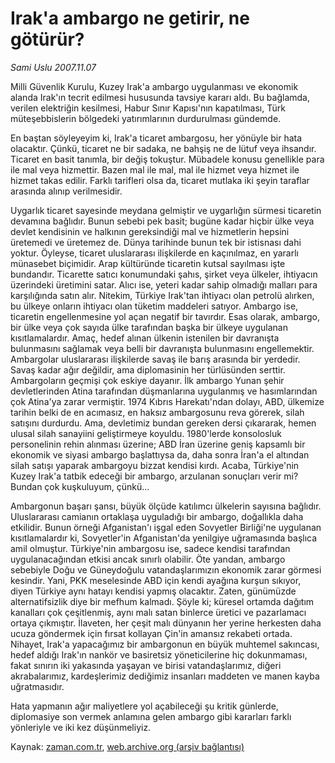 # Irak'a ambargo ne getirir, ne götürür?

*Sami Uslu 2007.11.07*

<tr><td class="metin" colspan="2" style="padding-top: 20px; padding-left: 5px; padding-right: 10px;">Milli Güvenlik Kurulu, Kuzey Irak'a ambargo uygulanması ve ekonomik alanda Irak'ın tecrit edilmesi hususunda tavsiye kararı aldı. Bu bağlamda, verilen elektriğin kesilmesi, Habur Sınır Kapısı'nın kapatılması, Türk müteşebbislerin bölgedeki yatırımlarının durdurulması gündemde.</td></tr><tr><td class="metin" colspan="2" style="padding-top: 20px; padding-left: 5px; padding-right: 10px;"><p>En baştan söyleyeyim ki, Irak'a ticaret ambargosu, her yönüyle bir hata olacaktır. Çünkü, ticaret ne bir sadaka, ne bahşiş ne de lütuf veya ihsandır. Ticaret en basit tanımla, bir değiş tokuştur. Mübadele konusu genellikle para ile mal veya hizmettir. Bazen mal ile mal, mal ile hizmet veya hizmet ile hizmet takas edilir. Farklı tarifleri olsa da, ticaret mutlaka iki şeyin taraflar arasında alınıp verilmesidir. 
<p> Uygarlık ticaret sayesinde meydana gelmiştir ve uygarlığın sürmesi ticaretin devamına bağlıdır. Bunun sebebi pek basit; bugüne kadar hiçbir ülke veya devlet kendisinin ve halkının gereksindiği mal ve hizmetlerin hepsini üretemedi ve üretemez de. Dünya tarihinde bunun tek bir istisnası dahi yoktur. Öyleyse, ticaret uluslararası ilişkilerde en kaçınılmaz, en yararlı münasebet biçimidir. Arap kültüründe ticaretin kutsal sayılması işte bundandır. Ticarette satıcı konumundaki şahıs, şirket veya ülkeler, ihtiyacın üzerindeki üretimini satar. Alıcı ise, yeteri kadar sahip olmadığı malları para karşılığında satın alır. Nitekim, Türkiye Irak'tan ihtiyacı olan petrolü alırken, bu ülkeye onların ihtiyacı olan tüketim maddeleri satıyor. Ambargo ise, ticaretin engellenmesine yol açan negatif bir tavırdır. Esas olarak, ambargo, bir ülke veya çok sayıda ülke tarafından başka bir ülkeye uygulanan kısıtlamalardır. Amaç, hedef alınan ülkenin istenilen bir davranışta bulunmasını sağlamak veya belli bir davranışta bulunmasını engellemektir. Ambargolar uluslararası ilişkilerde savaş ile barış arasında bir yerdedir. Savaş kadar ağır değildir, ama diplomasinin her türlüsünden serttir. Ambargoların geçmişi çok eskiye dayanır. İlk ambargo Yunan şehir devletlerinden Atina tarafından düşmanlarına uygulanmış ve hasımlarından çok Atina'ya zarar vermiştir. 1974 Kıbrıs Harekatı'ndan dolayı, ABD, ülkemize tarihin belki de en acımasız, en haksız ambargosunu reva görerek, silah satışını durdurdu. Ama, devletimiz bundan gereken dersi çıkararak, hemen ulusal silah sanayiini geliştirmeye koyuldu. 1980'lerde konsolosluk personelinin rehin alınması üzerine; ABD İran üzerine geniş kapsamlı bir ekonomik ve siyasi ambargo başlattıysa da, daha sonra İran'a el altından silah satışı yaparak ambargoyu bizzat kendisi kırdı. Acaba, Türkiye'nin Kuzey Irak'a tatbik edeceği bir ambargo, arzulanan sonuçları verir mi? Bundan çok kuşkuluyum, çünkü... 
<p> Ambargonun başarı şansı, büyük ölçüde katılımcı ülkelerin sayısına bağlıdır. Uluslararası camianın ortaklaşa uyguladığı bir ambargo, doğallıkla daha etkilidir. Bunun örneği Afganistan'ı işgal eden Sovyetler Birliği'ne uygulanan kısıtlamalardır ki, Sovyetler'in Afganistan'da yenilgiye uğramasında başlıca amil olmuştur. Türkiye'nin ambargosu ise, sadece kendisi tarafından uygulanacağından etkisi ancak sınırlı olabilir. Öte yandan, ambargo sebebiyle Doğu ve Güneydoğulu vatandaşlarımızın ekonomik zarar görmesi kesindir. Yani, PKK meselesinde ABD için kendi ayağına kurşun sıkıyor, diyen Türkiye aynı hatayı kendisi yapmış olacaktır. Zaten, günümüzde alternatifsizlik diye bir mefhum kalmadı. Şöyle ki; küresel ortamda dağıtım kanalları çok çeşitlenmiş, aynı malı satan binlerce üretici ve pazarlamacı ortaya çıkmıştır. İlaveten, her çeşit malı dünyanın her yerine herkesten daha ucuza göndermek için fırsat kollayan Çin'in amansız rekabeti ortada. Nihayet, Irak'a yapacağımız bir ambargonun en büyük muhtemel sakıncası, hedef aldığı Irak'ın nankör ve basiretsiz yöneticilerine hiç dokunmaması, fakat sınırın iki yakasında yaşayan ve birisi vatandaşlarımız, diğeri akrabalarımız, kardeşlerimiz dediğimiz insanları maddeten ve manen kayba uğratmasıdır. 
<p> Hata yapmanın ağır maliyetlere yol açabileceği şu kritik günlerde, diplomasiye son vermek anlamına gelen ambargo gibi kararları farklı yönleriyle ve iki kez düşünmeliyiz.<br/></p></p></p></p></td></tr>

Kaynak: [zaman.com.tr](http://zaman.com.tr/yazar.do?yazino=610338), [web.archive.org (arşiv bağlantısı)](http://web.archive.org/web/20080508172810/http://www.zaman.com.tr:80/yazar.do?yazino=610338)

